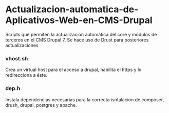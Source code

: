 # Actualizacion-automatica-de-Aplicativos-Web-en-CMS-Drupal
Scripts que permiten la actualización automática del core y módulos de terceros en el CMS Drupal 7. Se hace uso de Drust para posteriores actualizaciones

### vhost.sh
Crea un virtual host para el acceso a drupal, habilita el https y lo redirecciona a éste.

### dep.h
Instala dependencias necesarias para la correcta isntalacion de composer, drush, drupal, postgres y apache.
